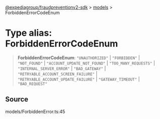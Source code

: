 [@expediagroup/fraudpreventionv2-sdk](../../index.md) > [models](../index.md) > ForbiddenErrorCodeEnum

# Type alias: ForbiddenErrorCodeEnum

> **ForbiddenErrorCodeEnum**: `"UNAUTHORIZED"` \| `"FORBIDDEN"` \| `"NOT_FOUND"` \| `"ACCOUNT_UPDATE_NOT_FOUND"` \| `"TOO_MANY_REQUESTS"` \| `"INTERNAL_SERVER_ERROR"` \| `"BAD_GATEWAY"` \| `"RETRYABLE_ACCOUNT_SCREEN_FAILURE"` \| `"RETRYABLE_ACCOUNT_UPDATE_FAILURE"` \| `"GATEWAY_TIMEOUT"` \| `"BAD_REQUEST"`

## Source

models/ForbiddenError.ts:45
